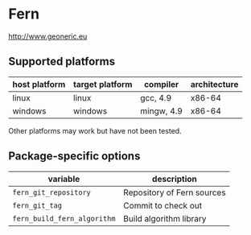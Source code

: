 Fern
====
http://www.geoneric.eu


Supported platforms
-------------------

| host platform | target platform | compiler   | architecture |
| ------------- | --------------- | ---------- | ------------ |
| linux         | linux           | gcc, 4.9   | x86-64       |
| windows       | windows         | mingw, 4.9 | x86-64       |

Other platforms may work but have not been tested.


Package-specific options
------------------------

| variable                       | description                                 |
| ------------------------------ | --------------------------------------------|
| `fern_git_repository`          | Repository of Fern sources                  |
| `fern_git_tag`                 | Commit to check out                         |
| `fern_build_fern_algorithm`    | Build algorithm library                     |
